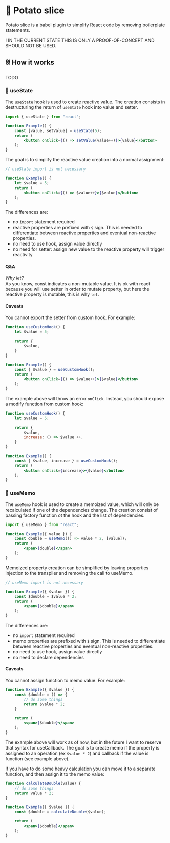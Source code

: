 # 🥔 Potato slice
Potato slice is a babel plugin to simplify React code by removing boilerplate statements.

! IN THE CURRENT STATE THIS IS ONLY A PROOF-OF-CONCEPT AND SHOULD NOT BE USED.

## ⛓ How it works
TODO

### 🚀 useState
The `useState` hook is used to create reactive value.
The creation consists in destructuring the return of `useState` hook into value and setter.
```jsx
import { useState } from "react";

function Example() {
    const [value, setValue] = useState(5);
    return (
        <button onClick={() => setValue(value++)}>{value}</button>
    );
}
```

The goal is to simplify the reactive value creation into a normal assignment:
```jsx
// useState import is not necessary

function Example() {
    let $value = 5;
    return (
        <button onClick={() => $value++}>{$value}</button>
    );
}
```
The differences are:
* no `import` statement required
* reactive properties are prefixed with `$` sign. This is needed to differentiate between reactive properties and eventual non-reactive properties.
* no need to use hook, assign value directly
* no need for setter: assign new value to the reactive property will trigger reactivity

#### Q&A
_Why let?_  
As you know, const indicates a non-mutable value. It is ok with react because you will use setter in order to mutate property, but here the reactive property is mutable, this is why `let`.

#### Caveats
You cannot export the setter from custom hook. For example:
```jsx
function useCustomHook() {
    let $value = 5;
    
    return {
        $value,
    }
}

function Example() {
    const { $value } = useCustomHook();
    return (
        <button onClick={() => $value++}>{$value}</button>
    );
}
```

The example above will throw an error `onClick`. Instead, you should expose a modify function from custom hook:
```jsx
function useCustomHook() {
    let $value = 5;
    
    return {
        $value,
        increase: () => $value ++,
    }
}

function Example() {
    const { $value, increase } = useCustomHook();
    return (
        <button onClick={increase}>{$value}</button>
    );
}
```

### 📝 useMemo
The `useMemo` hook is used to create a memoized value, which will only be recalculated if one of the dependencies change.
The creation consist of passing factory function ot the hook and the list of dependencies.

```jsx
import { useMemo } from "react";

function Example({ value }) {
    const double = useMemo(() => value * 2, [value]);
    return (
        <span>{double}</span>
    );
}
```

Memoized property creation can be simplified by leaving properties injection to the transpiler and removing the call to useMemo.

```jsx
// useMemo import is not necessary

function Example({ $value }) {
    const $double = $value * 2;
    return (
        <span>{$double}</span>
    );
}
```

The differences are:
* no `import` statement required
* memo properties are prefixed with `$` sign. This is needed to differentiate between reactive properties and eventual non-reactive properties.
* no need to use hook, assign value directly
* no need to declare dependencies

#### Caveats
You cannot assign function to memo value. For example:
```jsx
function Example({ $value }) {
    const $double = () => {
        // do some things
        return $value * 2;
    }

    return (
        <span>{$double}</span>
    );
}
```

The example above will work as of now, but in the future I want to reserve that syntax for useCallback.
The goal is to create memo if the property is assigned to an operation (ex `$value * 2`) and callback if the value is function (see example above).

If you have to do some heavy calculation you can move it to a separate function, and then assign it to the memo value:
```jsx
function calculateDouble(value) {
    // do some things
    return value * 2;
}

function Example({ $value }) {
    const $double = calculateDouble($value);

    return (
        <span>{$double}</span>
    );
}
```
